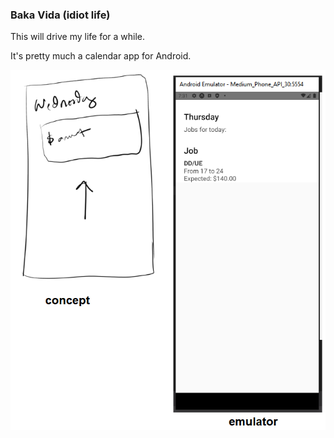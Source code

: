 ### Baka Vida (idiot life)

This will drive my life for a while.

It's pretty much a calendar app for Android.

<img src="./figure.png"/>
